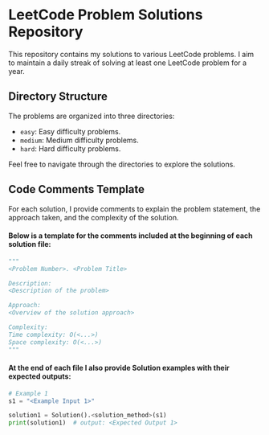 # LeetCode Problem Solutions Repository

This repository contains my solutions to various LeetCode problems. I aim to maintain a daily streak of solving at least one LeetCode problem for a year.

## Directory Structure

The problems are organized into three directories:

- `easy`: Easy difficulty problems.
- `medium`: Medium difficulty problems.
- `hard`: Hard difficulty problems.

Feel free to navigate through the directories to explore the solutions.

## Code Comments Template

For each solution, I provide comments to explain the problem statement, the approach taken, and the complexity of the solution. <br>
#### Below is a template for the comments included at the beginning of each solution file:

```python
"""
<Problem Number>. <Problem Title>

Description:
<Description of the problem>

Approach:
<Overview of the solution approach>

Complexity:
Time complexity: O(<...>)
Space complexity: O(<...>)
"""
```

#### At the end of each file I also provide Solution examples with their expected outputs:

```python
# Example 1
s1 = "<Example Input 1>"

solution1 = Solution().<solution_method>(s1)
print(solution1)  # output: <Expected Output 1>
```